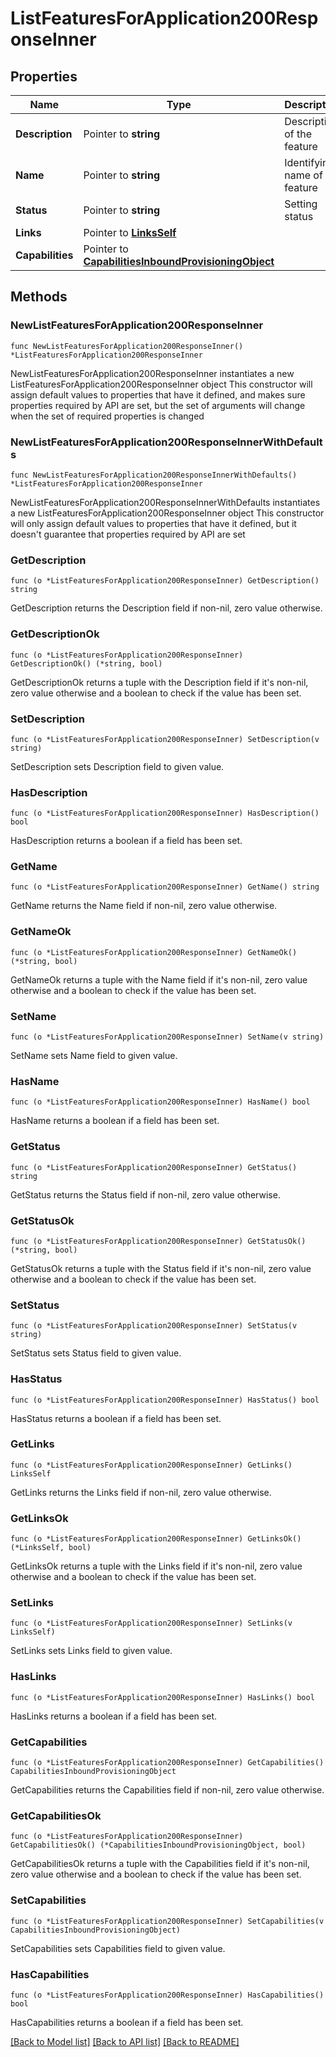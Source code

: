 # ListFeaturesForApplication200ResponseInner

## Properties

Name | Type | Description | Notes
------------ | ------------- | ------------- | -------------
**Description** | Pointer to **string** | Description of the feature | [optional] [readonly] 
**Name** | Pointer to **string** | Identifying name of the feature  | Value | Description   | | --------- | ------------- | | USER_PROVISIONING  | Represents the **To App** provisioning feature setting in the Admin Console | | INBOUND_PROVISIONING | Represents the **To Okta** provisioning feature setting in the Admin Console |  | [optional] 
**Status** | Pointer to **string** | Setting status | [optional] 
**Links** | Pointer to [**LinksSelf**](LinksSelf.md) |  | [optional] 
**Capabilities** | Pointer to [**CapabilitiesInboundProvisioningObject**](CapabilitiesInboundProvisioningObject.md) |  | [optional] 

## Methods

### NewListFeaturesForApplication200ResponseInner

`func NewListFeaturesForApplication200ResponseInner() *ListFeaturesForApplication200ResponseInner`

NewListFeaturesForApplication200ResponseInner instantiates a new ListFeaturesForApplication200ResponseInner object
This constructor will assign default values to properties that have it defined,
and makes sure properties required by API are set, but the set of arguments
will change when the set of required properties is changed

### NewListFeaturesForApplication200ResponseInnerWithDefaults

`func NewListFeaturesForApplication200ResponseInnerWithDefaults() *ListFeaturesForApplication200ResponseInner`

NewListFeaturesForApplication200ResponseInnerWithDefaults instantiates a new ListFeaturesForApplication200ResponseInner object
This constructor will only assign default values to properties that have it defined,
but it doesn't guarantee that properties required by API are set

### GetDescription

`func (o *ListFeaturesForApplication200ResponseInner) GetDescription() string`

GetDescription returns the Description field if non-nil, zero value otherwise.

### GetDescriptionOk

`func (o *ListFeaturesForApplication200ResponseInner) GetDescriptionOk() (*string, bool)`

GetDescriptionOk returns a tuple with the Description field if it's non-nil, zero value otherwise
and a boolean to check if the value has been set.

### SetDescription

`func (o *ListFeaturesForApplication200ResponseInner) SetDescription(v string)`

SetDescription sets Description field to given value.

### HasDescription

`func (o *ListFeaturesForApplication200ResponseInner) HasDescription() bool`

HasDescription returns a boolean if a field has been set.

### GetName

`func (o *ListFeaturesForApplication200ResponseInner) GetName() string`

GetName returns the Name field if non-nil, zero value otherwise.

### GetNameOk

`func (o *ListFeaturesForApplication200ResponseInner) GetNameOk() (*string, bool)`

GetNameOk returns a tuple with the Name field if it's non-nil, zero value otherwise
and a boolean to check if the value has been set.

### SetName

`func (o *ListFeaturesForApplication200ResponseInner) SetName(v string)`

SetName sets Name field to given value.

### HasName

`func (o *ListFeaturesForApplication200ResponseInner) HasName() bool`

HasName returns a boolean if a field has been set.

### GetStatus

`func (o *ListFeaturesForApplication200ResponseInner) GetStatus() string`

GetStatus returns the Status field if non-nil, zero value otherwise.

### GetStatusOk

`func (o *ListFeaturesForApplication200ResponseInner) GetStatusOk() (*string, bool)`

GetStatusOk returns a tuple with the Status field if it's non-nil, zero value otherwise
and a boolean to check if the value has been set.

### SetStatus

`func (o *ListFeaturesForApplication200ResponseInner) SetStatus(v string)`

SetStatus sets Status field to given value.

### HasStatus

`func (o *ListFeaturesForApplication200ResponseInner) HasStatus() bool`

HasStatus returns a boolean if a field has been set.

### GetLinks

`func (o *ListFeaturesForApplication200ResponseInner) GetLinks() LinksSelf`

GetLinks returns the Links field if non-nil, zero value otherwise.

### GetLinksOk

`func (o *ListFeaturesForApplication200ResponseInner) GetLinksOk() (*LinksSelf, bool)`

GetLinksOk returns a tuple with the Links field if it's non-nil, zero value otherwise
and a boolean to check if the value has been set.

### SetLinks

`func (o *ListFeaturesForApplication200ResponseInner) SetLinks(v LinksSelf)`

SetLinks sets Links field to given value.

### HasLinks

`func (o *ListFeaturesForApplication200ResponseInner) HasLinks() bool`

HasLinks returns a boolean if a field has been set.

### GetCapabilities

`func (o *ListFeaturesForApplication200ResponseInner) GetCapabilities() CapabilitiesInboundProvisioningObject`

GetCapabilities returns the Capabilities field if non-nil, zero value otherwise.

### GetCapabilitiesOk

`func (o *ListFeaturesForApplication200ResponseInner) GetCapabilitiesOk() (*CapabilitiesInboundProvisioningObject, bool)`

GetCapabilitiesOk returns a tuple with the Capabilities field if it's non-nil, zero value otherwise
and a boolean to check if the value has been set.

### SetCapabilities

`func (o *ListFeaturesForApplication200ResponseInner) SetCapabilities(v CapabilitiesInboundProvisioningObject)`

SetCapabilities sets Capabilities field to given value.

### HasCapabilities

`func (o *ListFeaturesForApplication200ResponseInner) HasCapabilities() bool`

HasCapabilities returns a boolean if a field has been set.


[[Back to Model list]](../README.md#documentation-for-models) [[Back to API list]](../README.md#documentation-for-api-endpoints) [[Back to README]](../README.md)


